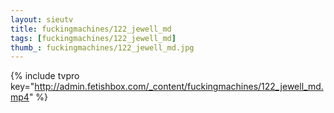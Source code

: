 ```yaml
--- 
layout: sieutv
title: fuckingmachines/122_jewell_md
tags: [fuckingmachines/122_jewell_md]
thumb_: fuckingmachines/122_jewell_md.jpg
---
```

{% include tvpro key="http://admin.fetishbox.com/_content/fuckingmachines/122_jewell_md.mp4" %} 
